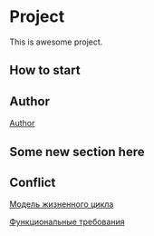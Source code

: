 # Project
This is awesome project.
## How to start
## Author

[Author](author.md)
## Some new section here
## Conflict
[Модель жизненного цикла](https://github.com/Garder1/project/wiki/%D0%9C%D0%BE%D0%B4%D0%B5%D0%BB%D1%8C)

[Функциональные требования](https://github.com/Garder1/project/wiki/%D0%A4%D1%83%D0%BD%D0%BA%D1%86%D0%B8%D0%BE%D0%BD%D0%B0%D0%BB%D1%8C%D0%BD%D1%8B%D0%B5-%D1%82%D1%80%D0%B5%D0%B1%D0%BE%D0%B2%D0%B0%D0%BD%D0%B8%D1%8F)
